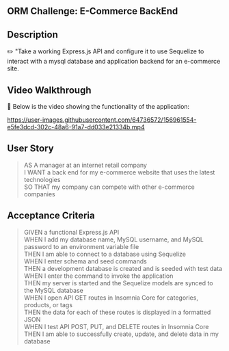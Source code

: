 ## ORM Challenge: E-Commerce BackEnd

## Description

✏️ "Take a working Express.js API and configure it to use Sequelize to interact with a mysql database and application backend for an e-commerce site. 

## Video Walkthrough

🎥 Below is the video showing the functionality of the application:

https://user-images.githubusercontent.com/64736572/156961554-e5fe3dcd-302c-48a6-91a7-dd033e21334b.mp4

## User Story
> AS A manager at an internet retail company\
> I WANT a back end for my e-commerce website that uses the latest technologies\
> SO THAT my company can compete with other e-commerce companies

## Acceptance Criteria
> GIVEN a functional Express.js API\
> WHEN I add my database name, MySQL username, and MySQL password to an environment variable file\
> THEN I am able to connect to a database using Sequelize\
> WHEN I enter schema and seed commands\
> THEN a development database is created and is seeded with test data\
> WHEN I enter the command to invoke the application\
> THEN my server is started and the Sequelize models are synced to the MySQL database\
> WHEN I open API GET routes in Insomnia Core for categories, products, or tags\
> THEN the data for each of these routes is displayed in a formatted JSON\
> WHEN I test API POST, PUT, and DELETE routes in Insomnia Core\
> THEN I am able to successfully create, update, and delete data in my database


